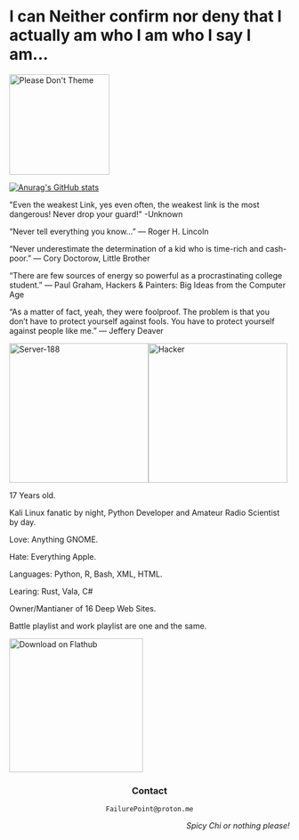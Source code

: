 # I can Neither confirm nor deny that I actually am who I am who I say I am...
<a href="https://stopthemingmy.app">
    <img width="180" alt="Please Don't Theme" src="https://stopthemingmy.app/badge.svg"/>
</a>

[![Anurag's GitHub stats](https://github-readme-stats.vercel.app/api?username=FailurePoint)](https://github.com/anuraghazra/github-readme-stats)


<p>"Even the weakest Link, yes even often, the weakest link is the most dangerous! Never drop your guard!" -Unknown</p>

<p>“Never tell everything you know…”
― Roger H. Lincoln</p>
<p>  </p>
<p>“Never underestimate the determination of a kid who is time-rich and cash-poor.”
― Cory Doctorow, Little Brother</p>
<p>  </p>
<p>“There are few sources of energy so powerful as a procrastinating college student.”
― Paul Graham, Hackers & Painters: Big Ideas from the Computer Age</p>
<p>  </p>
<p style=margin-bottom: 150px;>
“As a matter of fact, yeah, they were foolproof. The problem is that you don’t have to protect yourself against fools. You have to protect yourself against people like me.”
― Jeffery Deaver</p>

<div style="display: flex;">
  <img height ="250" alt="Server-188" src="http://i.ytimg.com/vi/NeESf9aCZHQ/maxresdefault.jpg">
  <img height ="250" alt="Hacker" src="https://external-content.duckduckgo.com/iu/?u=https%3A%2F%2Fblog.procircular.com%2Fhubfs%2FHacker.jpeg%23keepProtocol&f=1&nofb=1&ipt=d6e713af4404ea59d5a3e46e4201bca67bb16c2534e6fcbdb21c35cf33ac47f2&ipo=images">
</div>

<p>17 Years old.</p>
<p style=margin-top: 150px;>
Kali Linux fanatic by night, Python Developer and Amateur Radio Scientist by day.</p>

<p>Love: Anything GNOME.</p>
<p>Hate: Everything Apple.</p>

<p>Languages: Python, R, Bash, XML, HTML.</p>
<p>Learing: Rust, Vala, C#</p>

<p>Owner/Mantianer of 16 Deep Web Sites.</p>

<p>Battle playlist and work playlist are one and the same.</p>



<a href='https://flathub.org/apps/org.gimp.GIMP'><img width='240' alt='Download on Flathub' src='https://dl.flathub.org/assets/badges/flathub-badge-en.png'/></a>

<h3 align="center"><b>Contact</b></h3>
<p align="center"><code>FailurePoint@proton.me</code></p>

<p align="right"><i>Spicy Chi or nothing please!</i></p>


